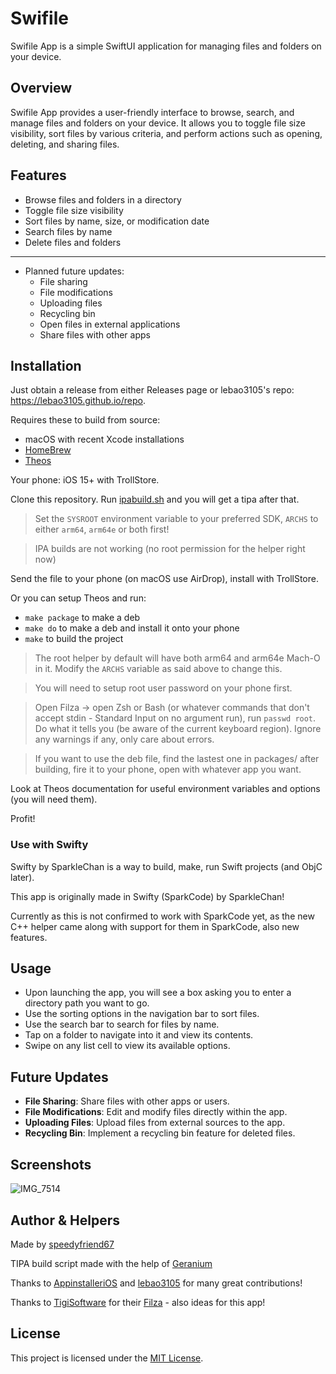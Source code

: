 # Swifile

Swifile App is a simple SwiftUI application for managing files and folders on your device.

## Overview

Swifile App provides a user-friendly interface to browse, search, and manage files and folders on your device. It allows you to toggle file size visibility, sort files by various criteria, and perform actions such as opening, deleting, and sharing files.

## Features

- Browse files and folders in a directory
- Toggle file size visibility
- Sort files by name, size, or modification date
- Search files by name
- Delete files and folders
------------------------------------------------------
- Planned future updates:
  - File sharing
  - File modifications
  - Uploading files
  - Recycling bin
  - Open files in external applications
  - Share files with other apps

## Installation

Just obtain a release from either Releases page or lebao3105's repo: https://lebao3105.github.io/repo.

Requires these to build from source:

* macOS with recent Xcode installations
* [HomeBrew](https://brew.sh)
* [Theos](https://theos.dev)

Your phone: iOS 15+ with TrollStore.

Clone this repository. Run [ipabuild.sh](ipabuild.sh) and you will get a tipa after that.

> Set the `SYSROOT` environment variable to your preferred SDK, `ARCHS` to either `arm64`, `arm64e` or both first!

> IPA builds are not working (no root permission for the helper right now)

Send the file to your phone (on macOS use AirDrop), install with TrollStore.

Or you can setup Theos and run:

* `make package` to make a deb
* `make do` to make a deb and install it onto your phone
* `make` to build the project

> The root helper by default will have both arm64 and arm64e Mach-O in it. Modify the `ARCHS` variable as said above to change this.

> You will need to setup root user password on your phone first.

> Open Filza -> open Zsh or Bash (or whatever commands that don't accept stdin - Standard Input on no argument run), run `passwd root`. Do what it tells you (be aware of the current keyboard region). Ignore any warnings if any, only care about errors.

> If you want to use the deb file, find the lastest one in packages/ after building, fire it to your phone, open with whatever app you want.

Look at Theos documentation for useful environment variables and options (you will need them).

Profit!

### Use with Swifty

Swifty by SparkleChan is a way to build, make, run Swift projects (and ObjC later).

This app is originally made in Swifty (SparkCode) by SparkleChan!

Currently as this is not confirmed to work with SparkCode yet, as the new C++ helper came along with support for them in SparkCode, also new features.

## Usage

- Upon launching the app, you will see a box asking you to enter a directory path you want to go.
- Use the sorting options in the navigation bar to sort files.
- Use the search bar to search for files by name.
- Tap on a folder to navigate into it and view its contents.
- Swipe on any list cell to view its available options.

## Future Updates

- **File Sharing**: Share files with other apps or users.
- **File Modifications**: Edit and modify files directly within the app.
- **Uploading Files**: Upload files from external sources to the app.
- **Recycling Bin**: Implement a recycling bin feature for deleted files.

## Screenshots

![IMG_7514](https://github.com/speedyfriend67/Swifile-FileManager/assets/82425907/3e4658fa-75a2-4bbd-9efa-6573342c9130)


## Author & Helpers

Made by [speedyfriend67](https://github.com/speedyfriend67)

TIPA build script made with the help of [Geranium](https://github.com/c22dev/Geranium)

Thanks to [AppinstalleriOS](https://github.com/AppInstalleriOSGH) and [lebao3105](https://github.com/lebao3105) for many great contributions!

Thanks to [TigiSoftware](https://www.tigisoftware.com/default/) for their [Filza](https://www.tigisoftware.com/default/?page_id=78) - also ideas for this app!

## License

This project is licensed under the [MIT License](LICENSE).
